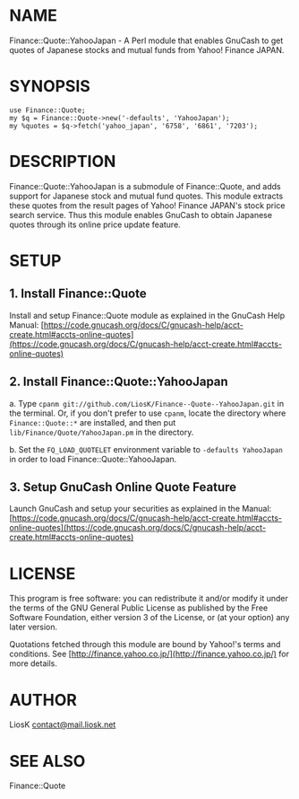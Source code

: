 # NAME

Finance::Quote::YahooJapan - A Perl module that enables GnuCash to get quotes of Japanese stocks and mutual funds from Yahoo! Finance JAPAN.

# SYNOPSIS

    use Finance::Quote;
    my $q = Finance::Quote->new('-defaults', 'YahooJapan');
    my %quotes = $q->fetch('yahoo_japan', '6758', '6861', '7203');

# DESCRIPTION

Finance::Quote::YahooJapan is a submodule of Finance::Quote, and adds support for Japanese stock and mutual fund quotes. This module extracts these quotes from the result pages of Yahoo! Finance JAPAN's stock price search service. Thus this module enables GnuCash to obtain Japanese quotes through its online price update feature.

# SETUP

## 1. Install Finance::Quote

Install and setup Finance::Quote module as explained in the GnuCash Help Manual: [https://code.gnucash.org/docs/C/gnucash-help/acct-create.html#accts-online-quotes](https://code.gnucash.org/docs/C/gnucash-help/acct-create.html#accts-online-quotes)

## 2. Install Finance::Quote::YahooJapan

a. Type `cpanm git://github.com/LiosK/Finance--Quote--YahooJapan.git` in the terminal. Or, if you don't prefer to use `cpanm`, locate the directory where `Finance::Quote::*` are installed, and then put `lib/Finance/Quote/YahooJapan.pm` in the directory.

b. Set the `FQ_LOAD_QUOTELET` environment variable to `-defaults YahooJapan` in order to load Finance::Quote::YahooJapan.

## 3. Setup GnuCash Online Quote Feature

Launch GnuCash and setup your securities as explained in the Manual: [https://code.gnucash.org/docs/C/gnucash-help/acct-create.html#accts-online-quotes](https://code.gnucash.org/docs/C/gnucash-help/acct-create.html#accts-online-quotes)

# LICENSE

This program is free software: you can redistribute it and/or modify it under the terms of the GNU General Public License as published by the Free Software Foundation, either version 3 of the License, or (at your option) any later version.

Quotations fetched through this module are bound by Yahoo!'s terms and conditions. See [http://finance.yahoo.co.jp/](http://finance.yahoo.co.jp/) for more details.

# AUTHOR

LiosK <contact@mail.liosk.net>

# SEE ALSO

Finance::Quote
